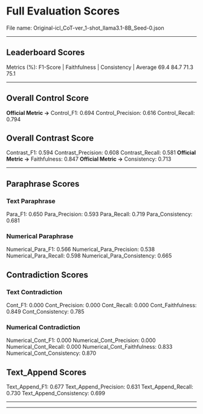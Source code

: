 # Full Evaluation Scores

File name: Original-icl_CoT-ver_1-shot_llama3.1-8B_Seed-0.json


---

## Leaderboard Scores

Metrics (%): F1-Score | Faithfulness | Consistency | Average
                69.4        84.7          71.3        75.1

---

## Overall Control Score

**Official Metric ->** Control_F1: 0.694
Control_Precision: 0.616
Control_Recall: 0.794

## Overall Contrast Score

Contrast_F1: 0.594
Contrast_Precision: 0.608
Contrast_Recall: 0.581
**Official Metric ->** Faithfulness: 0.847
**Official Metric ->** Consistency: 0.713

---


## Paraphrase Scores


### Text Paraphrase

Para_F1: 0.650
Para_Precision: 0.593
Para_Recall: 0.719
Para_Consistency: 0.681


### Numerical Paraphrase

Numerical_Para_F1: 0.566
Numerical_Para_Precision: 0.538
Numerical_Para_Recall: 0.598
Numerical_Para_Consistency: 0.665


## Contradiction Scores


### Text Contradiction

Cont_F1: 0.000
Cont_Precision: 0.000
Cont_Recall: 0.000
Cont_Faithfulness: 0.849
Cont_Consistency: 0.785


### Numerical Contradiction

Numerical_Cont_F1: 0.000
Numerical_Cont_Precision: 0.000
Numerical_Cont_Recall: 0.000
Numerical_Cont_Faithfulness: 0.833
Numerical_Cont_Consistency: 0.870


## Text_Append Scores

Text_Append_F1: 0.677
Text_Append_Precision: 0.631
Text_Append_Recall: 0.730
Text_Append_Consistency: 0.699

---


---

